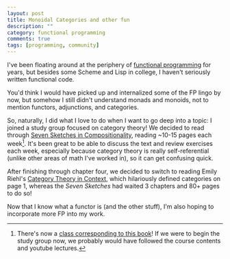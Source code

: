 ```yaml
---
layout: post
title: Monoidal Categories and other fun
description: ""
category: functional programming
comments: true
tags: [programming, community]
---
```

I've been floating around at the periphery of [functional programming](https://en.wikipedia.org/wiki/Functional_programming) for years, but besides some Scheme and Lisp in college, I haven't seriously written functional code.

You'd think I would have picked up and internalized some of the FP lingo by now, but somehow I still didn't understand monads and monoids, not to mention functors, adjunctions, and categories.

So, naturally, I did what I love to do when I want to go deep into a topic: I joined a study group focused on category theory! We decided to read through [Seven Sketches in Compositionality](https://arxiv.org/abs/1803.05316), reading ~10-15 pages each week[^1]. It's been great to be able to discuss the text and review exercises each week, especially because category theory is really self-referential (unlike other areas of math I've worked in), so it can get confusing quick.

After finishing through chapter four, we decided to switch to reading Emily Riehl's [Category Theory in Context](http://www.math.jhu.edu/~eriehl/context.pdf), which hilariously defined categories on page 1, whereas the _Seven Sketches_ had waited 3 chapters and 80+ pages to do so!

Now that I know what a functor is (and the other stuff), I'm also hoping to incorporate more FP into my work.

[^1]: There's now a [class corresponding to this book](https://math.mit.edu/~dspivak/teaching/sp18/)! If we were to begin the study group now, we probably would have followed the course contents and youtube lectures.